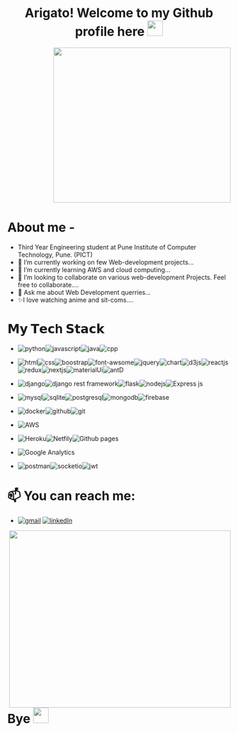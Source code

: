 <!--  <img align="right" src=" https://c.tenor.com/WPtcNal8ZAkAAAAd/hi-joker.gif" width="250" height="300" /> -->

<!--  <img align="right" src="https://c.tenor.com/2bSv1eY0a9QAAAAd/ola-blow-kiss.gif" width="400" height="400" /> -->
<!--  <img align="right" src="https://c.tenor.com/UzPuVEsxROAAAAAC/waving-hi.gif" width="400" height="400" /> -->
### <h1 align="center">Arigato! Welcome to my Github profile here <span> <img src="https://media.giphy.com/media/hvRJCLFzcasrR4ia7z/giphy.gif" width="35px" height="35px" /></span> </h1>

<!-- ### <h1 align="center">Arigato! Welcome to my Github profile here 👋</h1></div> -->
<!-- **KedarKK1/KedarKK1** is a ✨ _special_ ✨ repository because its `README.md` (this file) appears on your GitHub profile. -->
<!-- <img src="https://ahseeit.com/anime/king-include/uploads/2021/02/thumb_132737489_324041068657176_2031507643025332624_n-2650150931.jpg"> -->
<!-- Here are some ideas to get you started: -->
<div align="right">
<!--  <img align="right" src="https://c.tenor.com/FRfu1lHGgrUAAAAd/itachi-uchiha-naruto.gif" width="400" height="350" /> -->
 <img alight="right" src="https://camo.githubusercontent.com/2daa5a3f385c1ede09c109bb121875bb7738b99dffb43683bdf272ac5dd3dd0a/68747470733a2f2f6d65646961312e67697068792e636f6d2f6d656469612f31334867774773584630616947592f67697068792e676966" width="400" height="350" />
</div>
 
# About me - 
- Third Year Engineering student at Pune Institute of Computer Technology, Pune. (PICT)
- 🔭 I’m currently working on few Web-development projects...
- 🌱 I’m currently learning AWS and cloud computing...
- 👯 I’m looking to collaborate on various web-development Projects. Feel free to collaborate....<!-- - 🤔 I’m looking for help with ... -->
- 💬 Ask me about Web Development querries...
- ✨I love watching anime and sit-coms....

# 𝗠𝘆 𝗧𝗲𝗰h 𝗦𝘁𝗮𝗰𝗸
- <img src="https://img.shields.io/badge/Python-FFD43B?style=for-the-badge&logo=python&logoColor=blue"  alt="python" /><img src="https://img.shields.io/badge/JavaScript-323330?style=for-the-badge&logo=javascript&logoColor=F7DF1E" alt="javascript" /><img src="https://img.shields.io/badge/Java-ED8B00?style=for-the-badge&logo=java&logoColor=white" alt="java" /><img src="https://img.shields.io/badge/C%2B%2B-00599C?style=for-the-badge&logo=c%2B%2B&logoColor=white" alt="cpp" />
                   

- <img src="https://img.shields.io/badge/HTML5-E34F26?style=for-the-badge&logo=html5&logoColor=white" alt="html" /><img src="https://img.shields.io/badge/CSS3-1572B6?style=for-the-badge&logo=css3&logoColor=white" alt="css" /><img src="https://img.shields.io/badge/Bootstrap-563D7C?style=for-the-badge&logo=bootstrap&logoColor=white" alt="boostrap" /><img src="https://img.shields.io/badge/Font_Awesome-339AF0?style=for-the-badge&logo=fontawesome&logoColor=white" alt="font-awsome" /><img src="https://img.shields.io/badge/jQuery-0769AD?style=for-the-badge&logo=jquery&logoColor=white" alt="jquery" /><img src="https://img.shields.io/badge/Chart.js-FF6384?style=for-the-badge&logo=chartdotjs&logoColor=white" alt="chart" /><img src="https://img.shields.io/badge/d3.js-F9A03C?style=for-the-badge&logo=d3.js&logoColor=white" alt="d3js" /><img src="https://img.shields.io/badge/React-20232A?style=for-the-badge&logo=react&logoColor=61DAFB" alt="reactjs" /><img src="https://img.shields.io/badge/Redux-593D88?style=for-the-badge&logo=redux&logoColor=white" alt="redux" /><img src="https://img.shields.io/badge/next.js-000000?style=for-the-badge&logo=nextdotjs&logoColor=white" alt="nextjs" /><img src="https://img.shields.io/badge/Material%20UI-007FFF?style=for-the-badge&logo=mui&logoColor=white" alt="materialUi" /><img src="https://img.shields.io/badge/Ant%20Design-1890FF?style=for-the-badge&logo=antdesign&logoColor=white" alt="antD" />
                  
- <img src="https://img.shields.io/badge/Django-092E20?style=for-the-badge&logo=django&logoColor=green" alt="django" /><img src="https://img.shields.io/badge/django%20rest-ff1709?style=for-the-badge&logo=django&logoColor=white" alt="django rest framework" /><img src="https://img.shields.io/badge/Flask-000000?style=for-the-badge&logo=flask&logoColor=white" alt="flask" /><img src="https://img.shields.io/badge/Node.js-339933?style=for-the-badge&logo=nodedotjs&logoColor=white" alt="nodejs" /><img src="https://img.shields.io/badge/Express.js-000000?style=for-the-badge&logo=express&logoColor=white" alt="Express js" />

- <img src="https://img.shields.io/badge/MySQL-005C84?style=for-the-badge&logo=mysql&logoColor=white" alt="mysql" /><img src="https://img.shields.io/badge/SQLite-07405E?style=for-the-badge&logo=sqlite&logoColor=white" alt="sqlite" /><img src="https://img.shields.io/badge/PostgreSQL-316192?style=for-the-badge&logo=postgresql&logoColor=white" alt="postgresql" /><img src="https://img.shields.io/badge/MongoDB-4EA94B?style=for-the-badge&logo=mongodb&logoColor=white" alt="mongodb" /><img src="https://img.shields.io/badge/firebase-ffca28?style=for-the-badge&logo=firebase&logoColor=black" alt="firebase" />

- <img src="https://img.shields.io/badge/Docker-2CA5E0?style=for-the-badge&logo=docker&logoColor=white" alt="docker" /><img src="https://img.shields.io/badge/GitHub-100000?style=for-the-badge&logo=github&logoColor=white" alt="github" /><img src="https://img.shields.io/badge/GIT-E44C30?style=for-the-badge&logo=git&logoColor=white" alt="git" />

- <img src="https://img.shields.io/badge/Amazon_AWS-FF9900?style=for-the-badge&logo=amazonaws&logoColor=white" alt="AWS" />

- <img src="https://img.shields.io/badge/Heroku-430098?style=for-the-badge&logo=heroku&logoColor=white" alt="Heroku" /><img src="https://img.shields.io/badge/Netlify-00C7B7?style=for-the-badge&logo=netlify&logoColor=white" alt="Netfily" /><img src="https://img.shields.io/badge/GitHub%20Pages-222222?style=for-the-badge&logo=GitHub%20Pages&logoColor=white" alt="Github pages" />

- <img src="https://img.shields.io/badge/Google%20Analytics-E37400?style=for-the-badge&logo=google%20analytics&logoColor=white" alt="Google Analytics" />

- <img src="https://img.shields.io/badge/Postman-FF6C37?style=for-the-badge&logo=Postman&logoColor=white" alt="postman" /><img src="https://img.shields.io/badge/Socket.io-010101?&style=for-the-badge&logo=Socket.io&logoColor=white" alt="socketio" /><img src="https://img.shields.io/badge/JWT-000000?style=for-the-badge&logo=JSON%20web%20tokens&logoColor=white" alt="jwt" />
                    
<!-- https://github-readme-stats.vercel.app/api/top-langs/?username={KedarKK1}
https://github-profile-trophy.vercel.app/?username={KedarKK1} -->

<!--  hi -->
# 📫 You can reach me: 
- <a href="mailto:officialkedark1@gmail.com"><img src="https://img.shields.io/badge/Gmail-D14836?style=for-the-badge&logo=gmail&logoColor=white" alt="gmail" /></a>
 <a target="_href" href="https://www.linkedin.com/in/kedar-koshti-700804218/"><img src="https://img.shields.io/badge/LinkedIn-0077B5?style=for-the-badge&logo=linkedin&logoColor=white" alt="linkedIn" /></a>
<!-- - ⚡ Fun fact: ... -->

<img align="right" src="https://c.tenor.com/SS_YqhEMYq8AAAAC/bhool-bhulaiyaa-akshay-kumar-aditya.gif"  width="500" height="400" />

# Bye <span> <img src="https://media.giphy.com/media/hvRJCLFzcasrR4ia7z/giphy.gif" width="35px" height="35px" /></span>
